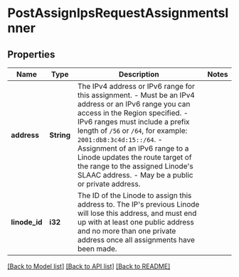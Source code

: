# PostAssignIpsRequestAssignmentsInner

## Properties

Name | Type | Description | Notes
------------ | ------------- | ------------- | -------------
**address** | **String** | The IPv4 address or IPv6 range for this assignment.  - Must be an IPv4 address or an IPv6 range you can access in the Region specified. - IPv6 ranges must include a prefix length of `/56` or `/64`, for example: `2001:db8:3c4d:15::/64`. - Assignment of an IPv6 range to a Linode updates the route target of the range to the assigned Linode's SLAAC address. - May be a public or private address. | 
**linode_id** | **i32** | The ID of the Linode to assign this address to. The IP's previous Linode will lose this address, and must end up with at least one public address and no more than one private address once all assignments have been made. | 

[[Back to Model list]](../README.md#documentation-for-models) [[Back to API list]](../README.md#documentation-for-api-endpoints) [[Back to README]](../README.md)



